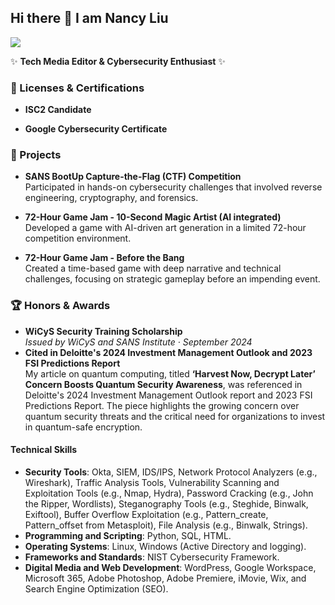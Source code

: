 ## Hi there 👋 I am Nancy Liu
<a href="[https://linkedin.com](https://www.linkedin.com/in/nancychenyizhiliu/)"><img src="https://img.shields.io/badge/-LinkedIn-0072b1?&style=for-the-badge&logo=linkedin&logoColor=white" /></a>

✨ **Tech Media Editor & Cybersecurity Enthusiast** ✨  


### 📜 Licenses & Certifications
- **ISC2 Candidate**
  
- **Google Cybersecurity Certificate**  

### 🔨 Projects
- **SANS BootUp Capture-the-Flag (CTF) Competition**  
  Participated in hands-on cybersecurity challenges that involved reverse engineering, cryptography, and forensics.
  
- **72-Hour Game Jam - 10-Second Magic Artist (AI integrated)**  
  Developed a game with AI-driven art generation in a limited 72-hour competition environment.

- **72-Hour Game Jam - Before the Bang**  
  Created a time-based game with deep narrative and technical challenges, focusing on strategic gameplay before an impending event.

### 🏆 Honors & Awards
- **WiCyS Security Training Scholarship**  
  *Issued by WiCyS and SANS Institute · September 2024*
- **Cited in Deloitte's 2024 Investment Management Outlook and 2023 FSI Predictions Report**  
  My article on quantum computing, titled **‘Harvest Now, Decrypt Later’ Concern Boosts Quantum Security Awareness**, was referenced in Deloitte's 2024 Investment Management Outlook report and 2023 FSI Predictions Report. The piece highlights the growing concern over quantum security threats and the critical need for organizations to invest in quantum-safe encryption.
  
#### **Technical Skills**
- **Security Tools**: Okta, SIEM, IDS/IPS, Network Protocol Analyzers (e.g., Wireshark), Traffic Analysis Tools, Vulnerability Scanning and Exploitation Tools (e.g., Nmap, Hydra), Password Cracking (e.g., John the Ripper, Wordlists), Steganography Tools (e.g., Steghide, Binwalk, Exiftool), Buffer Overflow Exploitation (e.g., Pattern_create, Pattern_offset from Metasploit), File Analysis (e.g., Binwalk, Strings).
- **Programming and Scripting**: Python, SQL, HTML.
- **Operating Systems**: Linux, Windows (Active Directory and logging).
- **Frameworks and Standards**: NIST Cybersecurity Framework.
- **Digital Media and Web Development**: WordPress, Google Workspace, Microsoft 365, Adobe Photoshop, Adobe Premiere, iMovie, Wix, and Search Engine Optimization (SEO).

